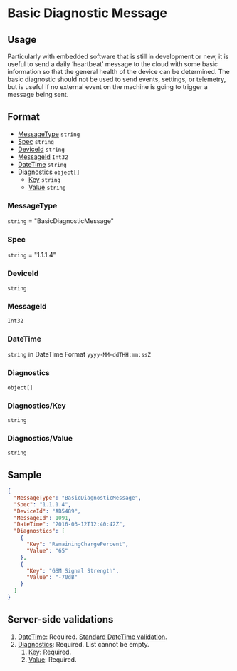 # Basic Diagnostic Message
## Usage
Particularly with embedded software that is still in development or new, it is useful to send a daily ‘heartbeat’ message to the cloud with some basic information so that the general health of the device can be determined. The basic diagnostic should not be used to send events, settings, or telemetry, but is useful if no external event on the machine is going to trigger a message being sent. 

## Format
* [MessageType](#messagetype) ```string```
* [Spec](#spec) ```string```
* [DeviceId](#deviceid) ```string```
* [MessageId](#messageid) ```Int32```
* [DateTime](#datetime) ```string```
* [Diagnostics](#diagnostics) ```object[]```
    * [Key](#diagnosticskey) ```string```
    * [Value](#diagnosticsvalue) ```string``` 

### MessageType
```string``` = "BasicDiagnosticMessage"
### Spec
```string``` = "1.1.1.4"
### DeviceId
```string``` 
### MessageId
```Int32```
### DateTime
```string``` in DateTime Format ```yyyy-MM-ddTHH:mm:ssZ```
### Diagnostics
```object[]```
### Diagnostics/Key
```string```

### Diagnostics/Value
```string```

## Sample
```JSON
{
  "MessageType": "BasicDiagnosticMessage",
  "Spec": "1.1.1.4",
  "DeviceId": "AB5489",
  "MessageId": 1091,
  "DateTime": "2016-03-12T12:40:42Z",
  "Diagnostics": [
    {
      "Key": "RemainingChargePercent",
      "Value": "65"
    },
    {
      "Key": "GSM Signal Strength",
      "Value": "-70dB"
    }
  ]
}
```

## Server-side validations
1.	[DateTime](#datetime): Required. [Standard DateTime validation](../00-UsageNotes/DateTime-Formatting.md#standardddateTimevalidation).
2.	[Diagnostics](#diagnostics): Required. List cannot be empty.
    1. [Key](#settingskey): Required.
    2. [Value](#settingsvalue): Required.
